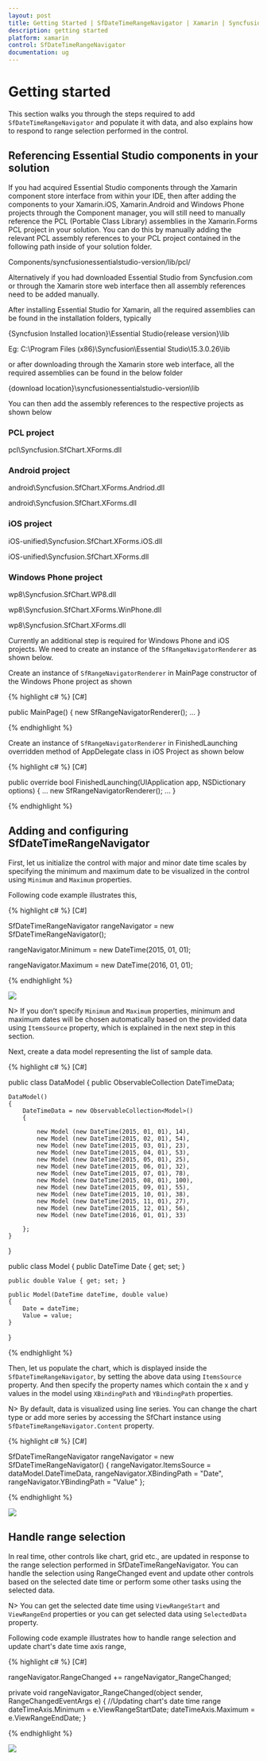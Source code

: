 ```yaml
---
layout: post
title: Getting Started | SfDateTimeRangeNavigator | Xamarin | Syncfusion
description: getting started
platform: xamarin
control: SfDateTimeRangeNavigator
documentation: ug
---
```


# Getting started

This section walks you through the steps required to add `SfDateTimeRangeNavigator` and populate it with data, and also explains how to respond to range selection performed in the control. 

## Referencing Essential Studio components in your solution

If you had acquired Essential Studio components through the Xamarin component store interface from within your IDE, then after adding the components to your Xamarin.iOS, Xamarin.Android and Windows Phone projects through the Component manager, you will still need to manually reference the PCL (Portable Class Library) assemblies in the Xamarin.Forms PCL project in your solution. You can do this by manually adding the relevant PCL assembly references to your PCL project contained in the following path inside of your solution folder.

Components/syncfusionessentialstudio-version/lib/pcl/

Alternatively if you had downloaded Essential Studio from Syncfusion.com or through the Xamarin store web interface then all assembly references need to be added manually.

After installing Essential Studio for Xamarin, all the required assemblies can be found in the installation folders, typically

{Syncfusion Installed location}\Essential Studio\{release version}\lib

Eg: C:\Program Files (x86)\Syncfusion\Essential Studio\15.3.0.26\lib

or after downloading through the Xamarin store web interface, all the required assemblies can be found in the below folder

{download location}\syncfusionessentialstudio-version\lib

You can then add the assembly references to the respective projects as shown below

### PCL project

pcl\Syncfusion.SfChart.XForms.dll

### Android project

android\Syncfusion.SfChart.XForms.Andriod.dll

android\Syncfusion.SfChart.XForms.dll

### iOS project

iOS-unified\Syncfusion.SfChart.XForms.iOS.dll

iOS-unified\Syncfusion.SfChart.XForms.dll

### Windows Phone project

wp8\Syncfusion.SfChart.WP8.dll

wp8\Syncfusion.SfChart.XForms.WinPhone.dll

wp8\Syncfusion.SfChart.XForms.dll

Currently an additional step is required for Windows Phone and iOS projects. We need to create an instance of the `SfRangeNavigatorRenderer` as shown below.

Create an instance of `SfRangeNavigatorRenderer` in MainPage constructor of the Windows Phone project as shown

{% highlight c# %}
[C#]

public MainPage() 
{ 
	new SfRangeNavigatorRenderer(); 
	... 
}

{% endhighlight %}

Create an instance of `SfRangeNavigatorRenderer` in FinishedLaunching overridden method of AppDelegate class in iOS Project as shown below

{% highlight c# %}
[C#]

public override bool FinishedLaunching(UIApplication app, NSDictionary options) 
{ 
	... 
	new SfRangeNavigatorRenderer(); 
	... 
}

{% endhighlight %}

## Adding and configuring SfDateTimeRangeNavigator 

First, let us initialize the control with major and minor date time scales by specifying the minimum and maximum date to be visualized in the control using `Minimum` and `Maximum` properties.

Following code example illustrates this,

{% highlight c# %}
[C#]

SfDateTimeRangeNavigator rangeNavigator = new SfDateTimeRangeNavigator();

rangeNavigator.Minimum = new DateTime(2015, 01, 01);

rangeNavigator.Maximum = new DateTime(2016, 01, 01);

{% endhighlight %}

![](gettingstarted_images/gettingstarted_img1.jpeg)

N> If you don’t specify `Minimum` and `Maximum` properties, minimum and maximum dates will be chosen automatically based on the provided data using `ItemsSource` property, which is explained in the next step in this section.

Next, create a data model representing the list of sample data.

{% highlight c# %}
[C#]

public class DataModel
{
	public ObservableCollection<Model> DateTimeData;
	
	DataModel()
	{ 		
		DateTimeData = new ObservableCollection<Model>()
		{ 
			
			new Model (new DateTime(2015, 01, 01), 14), 
			new Model (new DateTime(2015, 02, 01), 54), 
			new Model (new DateTime(2015, 03, 01), 23), 
			new Model (new DateTime(2015, 04, 01), 53), 
			new Model (new DateTime(2015, 05, 01), 25), 
			new Model (new DateTime(2015, 06, 01), 32), 
			new Model (new DateTime(2015, 07, 01), 78), 
			new Model (new DateTime(2015, 08, 01), 100), 
			new Model (new DateTime(2015, 09, 01), 55), 
			new Model (new DateTime(2015, 10, 01), 38), 
			new Model (new DateTime(2015, 11, 01), 27), 
			new Model (new DateTime(2015, 12, 01), 56), 
			new Model (new DateTime(2016, 01, 01), 33) 
			
		}; 
	} 
} 

public class Model 
{ 
	public DateTime Date { get; set; } 
	
	public double Value { get; set; } 
	
	public Model(DateTime dateTime, double value) 
	{ 
		Date = dateTime;
		Value = value; 
	} 
} 

{% endhighlight %}

Then, let us populate the chart, which is displayed inside the `SfDateTimeRangeNavigator`, by setting the above data using `ItemsSource` property. And then specify the property names which contain the x and y values in the model using `XBindingPath` and `YBindingPath` properties.

N> By default, data is visualized using line series. You can change the chart type or add more series by accessing the SfChart instance using `SfDateTimeRangeNavigator.Content` property. 

{% highlight c# %}
[C#]

SfDateTimeRangeNavigator rangeNavigator = new SfDateTimeRangeNavigator() 
{ 
	rangeNavigator.ItemsSource = dataModel.DateTimeData, 
	rangeNavigator.XBindingPath = "Date", 
	rangeNavigator.YBindingPath = "Value" 
};  

{% endhighlight %}

![](gettingstarted_images/gettingstarted_img2.jpeg)

## Handle range selection

In real time, other controls like chart, grid etc., are updated in response to the range selection performed in SfDateTimeRangeNavigator. You can handle the selection using RangeChanged event and update other controls based on the selected date time or perform some other tasks using the selected data.

N> You can get the selected date time using `ViewRangeStart` and `ViewRangeEnd` properties or you can get selected data using `SelectedData` property.

Following code example illustrates how to handle range selection and update chart's date time axis range,

{% highlight c# %}
[C#]

rangeNavigator.RangeChanged += rangeNavigator_RangeChanged;  


private void rangeNavigator_RangeChanged(object sender, RangeChangedEventArgs e) 
{ 
	//Updating chart's date time range 
	dateTimeAxis.Minimum = e.ViewRangeStartDate; 
	dateTimeAxis.Maximum = e.ViewRangeEndDate; 
}  

{% endhighlight %}

![](gettingstarted_images/gettingstarted_img3.jpeg)